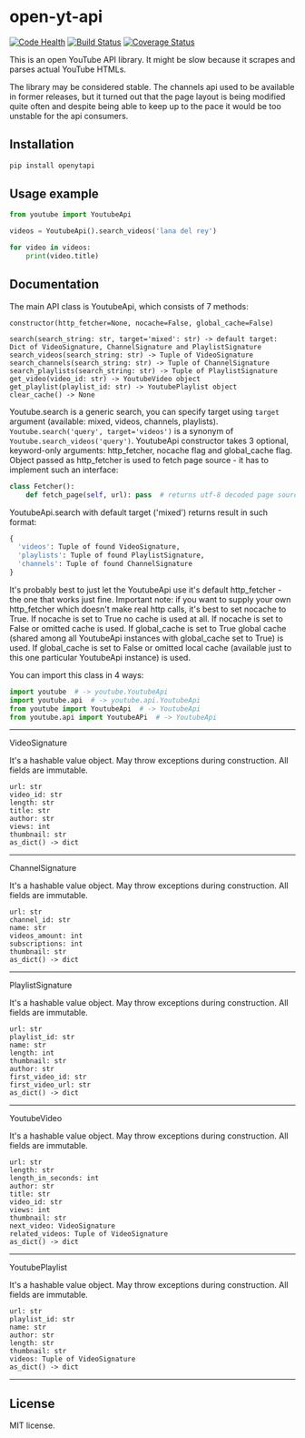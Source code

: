 # open-yt-api
[![Code Health](https://landscape.io/github/Glenpl/open-yt-api/master/landscape.svg?style=flat)](https://landscape.io/github/Glenpl/open-yt-api/master)
[![Build Status](https://travis-ci.org/Glenpl/open-yt-api.svg?branch=master)](https://travis-ci.org/Glenpl/open-yt-api)
[![Coverage Status](https://coveralls.io/repos/github/Glenpl/open-yt-api/badge.svg?branch=master)](https://coveralls.io/github/Glenpl/open-yt-api?branch=master)

This is an open YouTube API library.
It might be slow because it scrapes and parses actual YouTube HTMLs.

The library may be considered stable.
The channels api used to be available in former releases, but it turned out that the page layout is being modified quite often and despite being able to keep up to the pace it would be too unstable for the api consumers.

Installation
--------------------
```bash
pip install openytapi
```

Usage example
--------------------
```python
from youtube import YoutubeApi

videos = YoutubeApi().search_videos('lana del rey')

for video in videos:
    print(video.title)
```

Documentation
--------------------
The main API class is YoutubeApi, which consists of 7 methods:
```
constructor(http_fetcher=None, nocache=False, global_cache=False)

search(search_string: str, target='mixed': str) -> default target: Dict of VideoSignature, ChannelSignature and PlaylistSignature
search_videos(search_string: str) -> Tuple of VideoSignature
search_channels(search_string: str) -> Tuple of ChannelSignature
search_playlists(search_string: str) -> Tuple of PlaylistSignature
get_video(video_id: str) -> YoutubeVideo object
get_playlist(playlist_id: str) -> YoutubePlaylist object
clear_cache() -> None
```
Youtube.search is a generic search, you can specify target using `target` argument (available: mixed, videos, channels, playlists).
`Youtube.search('query', target='videos')` is a synonym of `Youtube.search_videos('query')`.
YoutubeApi constructor takes 3 optional, keyword-only arguments: http_fetcher, nocache flag and global_cache flag.
Object passed as http_fetcher is used to fetch page source - it has to implement such an interface:
```python
class Fetcher():
    def fetch_page(self, url): pass  # returns utf-8 decoded page source
```

YoutubeApi.search with default target ('mixed') returns result in such format:
```python
{
  'videos': Tuple of found VideoSignature,
  'playlists': Tuple of found PlaylistSignature,
  'channels': Tuple of found ChannelSignature
}
```
It's probably best to just let the YoutubeApi use it's default http_fetcher - the one that works just fine.
Important note: if you want to supply your own http_fetcher which doesn't make real http calls, it's best to set nocache to True.
If nocache is set to True no cache is used at all. If nocache is set to False or omitted cache is used.
If global_cache is set to True global cache (shared among all YoutubeApi instances with global_cache set to True) is used.
If global_cache is set to False or omitted local cache (available just to this one particular YoutubeApi instance) is used.

You can import this class in 4 ways:
```python
import youtube  # -> youtube.YoutubeApi
import youtube.api  # -> youtube.api.YoutubeApi
from youtube import YoutubeApi  # -> YoutubeApi
from youtube.api import YoutubeAPi  # -> YoutubeApi
```

---

VideoSignature

It's a hashable value object.
May throw exceptions during construction.
All fields are immutable.
```
url: str
video_id: str
length: str
title: str
author: str
views: int
thumbnail: str
as_dict() -> dict
```

---

ChannelSignature

It's a hashable value object.
May throw exceptions during construction.
All fields are immutable.
```
url: str
channel_id: str
name: str
videos_amount: int
subscriptions: int
thumbnail: str
as_dict() -> dict
```

---

PlaylistSignature

It's a hashable value object.
May throw exceptions during construction.
All fields are immutable.
```
url: str
playlist_id: str
name: str
length: int
thumbnail: str
author: str
first_video_id: str
first_video_url: str
as_dict() -> dict
```

---

YoutubeVideo

It's a hashable value object.
May throw exceptions during construction.
All fields are immutable.
```
url: str
length: str
length_in_seconds: int
author: str
title: str
video_id: str
views: int
thumbnail: str
next_video: VideoSignature
related_videos: Tuple of VideoSignature
as_dict() -> dict
```

---

YoutubePlaylist

It's a hashable value object.
May throw exceptions during construction.
All fields are immutable.
```
url: str
playlist_id: str
name: str
author: str
length: str
thumbnail: str
videos: Tuple of VideoSignature
as_dict() -> dict
```

---

License
--------------------
MIT license.
